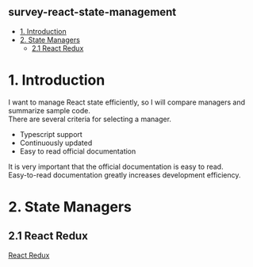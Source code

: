 ## survey-react-state-management
- [1. Introduction](#1-introduction)
- [2. State Managers](#2-state-managers)
  - [2.1 React Redux](#21-react-redux)

# 1. Introduction

I want to manage React state efficiently, so I will compare managers and summarize sample code. \
There are several criteria for selecting a manager.

- Typescript support
- Continuously updated
- Easy to read official documentation

It is very important that the official documentation is easy to read. \
Easy-to-read documentation greatly increases development efficiency.

# 2. State Managers

## 2.1 React Redux

[React Redux](https://react-redux.js.org/)